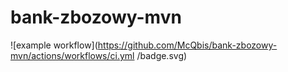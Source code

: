 # bank-zbozowy-mvn
![example workflow](https://github.com/McQbis/bank-zbozowy-mvn/actions/workflows/ci.yml
/badge.svg)
